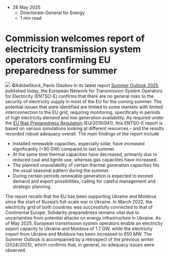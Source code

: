 * 28 May 2025
  * Directorate-General for Energy
  * 1 min read


# Commission welcomes report of electricity transmission system operators confirming EU preparedness for summer
![](https://energy.ec.europa.eu/sites/default/files/styles/oe_theme_medium_no_crop/public/2025-05/AdobeStock_388448757.jpeg?itok=L76IC7H2)
©AdobeStock_Pavlo Glazkov
In its latest report [Summer Outlook 2025](https://eepublicdownloads.entsoe.eu/clean-documents/sdc-documents/seasonal/SOR2025/Report-Summer_Outlook_2025.pdf), published today, the European Network for Transmission System Operators for Electricity (ENTSO-E) confirms that there are no general risks to the security of electricity supply in most of the EU for the coming summer. The potential issues that were identified are limited to some markets with limited interconnection to the EU grid, requiring monitoring, specifically in periods of high electricity demand and low generation availability. As required under the [EU Risk Preparedness Regulation](https://eur-lex.europa.eu/eli/reg/2019/941/oj) (EU/2019/941), this ENTSO-E report is based on various simulations looking at different resources – and the results recorded robust adequacy overall.
The main findings of the report include
  * Installed renewable capacities, especially solar, have increased significantly (+90 GW) compared to last summer.
  * At the same time thermal capacities have decreased, primarily due to reduced coal and lignite use, whereas gas capacities have increased.
  * The planned unavailability of certain thermal generation capacities fits the usual seasonal pattern during the summer.
  * During certain periods renewable generation is expected to exceed demand and export possibilities, calling for careful management and strategic planning.


The report recalls that the EU has been supporting Ukraine and Moldova since the start of Russia’s full-scale war in Ukraine. In March 2022, the electricity grid of both countries was successfully connected to that of Continental Europe. Solidarity preparedness remains vital due to uncertainties from potential attacks on energy infrastructure in Ukraine. As of May 2025, European transmission system operators enable an electricity export capacity to Ukraine and Moldova of 1.7 GW, while the electricity import from Ukraine and Moldova has been increased to 650 MW.
The Summer Outlook is accompanied by a retrospect of the previous winter (2024/2025), which confirms that, in general, no adequacy issues were observed.